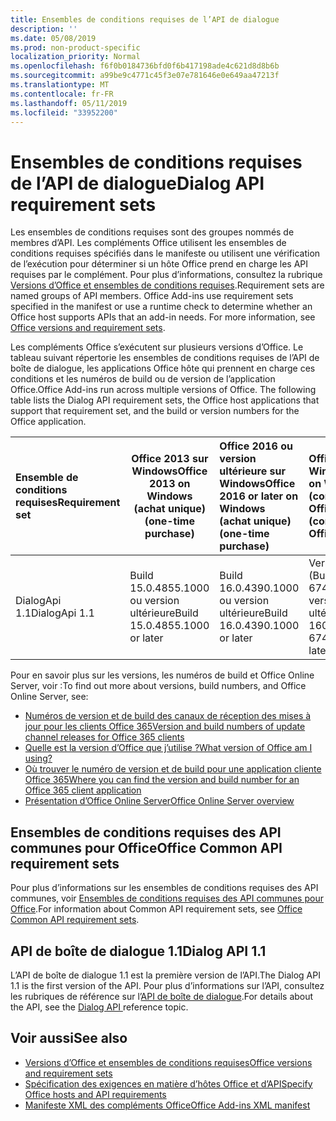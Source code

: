 ```yaml
---
title: Ensembles de conditions requises de l’API de dialogue
description: ''
ms.date: 05/08/2019
ms.prod: non-product-specific
localization_priority: Normal
ms.openlocfilehash: f6f0b0184736bfd0f6b417198ade4c621d8d8b6b
ms.sourcegitcommit: a99be9c4771c45f3e07e781646e0e649aa47213f
ms.translationtype: MT
ms.contentlocale: fr-FR
ms.lasthandoff: 05/11/2019
ms.locfileid: "33952200"
---
```

# <a name="dialog-api-requirement-sets"></a><span data-ttu-id="2a737-102">Ensembles de conditions requises de l’API de dialogue</span><span class="sxs-lookup"><span data-stu-id="2a737-102">Dialog API requirement sets</span></span>

<span data-ttu-id="2a737-p101">Les ensembles de conditions requises sont des groupes nommés de membres d’API. Les compléments Office utilisent les ensembles de conditions requises spécifiés dans le manifeste ou utilisent une vérification de l’exécution pour déterminer si un hôte Office prend en charge les API requises par le complément. Pour plus d’informations, consultez la rubrique [Versions d’Office et ensembles de conditions requises](/office/dev/add-ins/develop/office-versions-and-requirement-sets).</span><span class="sxs-lookup"><span data-stu-id="2a737-p101">Requirement sets are named groups of API members. Office Add-ins use requirement sets specified in the manifest or use a runtime check to determine whether an Office host supports APIs that an add-in needs. For more information, see [Office versions and requirement sets](/office/dev/add-ins/develop/office-versions-and-requirement-sets).</span></span>

<span data-ttu-id="2a737-p102">Les compléments Office s’exécutent sur plusieurs versions d’Office. Le tableau suivant répertorie les ensembles de conditions requises de l’API de boîte de dialogue, les applications Office hôte qui prennent en charge ces conditions et les numéros de build ou de version de l’application Office.</span><span class="sxs-lookup"><span data-stu-id="2a737-p102">Office Add-ins run across multiple versions of Office. The following table lists the Dialog API requirement sets, the Office host applications that support that requirement set, and the build or version numbers for the Office application.</span></span>

|  <span data-ttu-id="2a737-108">Ensemble de conditions requises</span><span class="sxs-lookup"><span data-stu-id="2a737-108">Requirement set</span></span>  | <span data-ttu-id="2a737-109">Office 2013 sur Windows</span><span class="sxs-lookup"><span data-stu-id="2a737-109">Office 2013 on Windows</span></span><br><span data-ttu-id="2a737-110">(achat unique)</span><span class="sxs-lookup"><span data-stu-id="2a737-110">(one-time purchase)</span></span> | <span data-ttu-id="2a737-111">Office 2016 ou version ultérieure sur Windows</span><span class="sxs-lookup"><span data-stu-id="2a737-111">Office 2016 or later on Windows</span></span><br><span data-ttu-id="2a737-112">(achat unique)</span><span class="sxs-lookup"><span data-stu-id="2a737-112">(one-time purchase)</span></span>   | <span data-ttu-id="2a737-113">Office sur Windows</span><span class="sxs-lookup"><span data-stu-id="2a737-113">Office on Windows</span></span><br><span data-ttu-id="2a737-114">(connecté à Office 365)</span><span class="sxs-lookup"><span data-stu-id="2a737-114">(connected to Office 365)</span></span> |  <span data-ttu-id="2a737-115">Office pour iPad</span><span class="sxs-lookup"><span data-stu-id="2a737-115">Office for iPad</span></span><br><span data-ttu-id="2a737-116">(connecté à Office 365)</span><span class="sxs-lookup"><span data-stu-id="2a737-116">(connected to Office 365)</span></span>  |  <span data-ttu-id="2a737-117">Office pour Mac</span><span class="sxs-lookup"><span data-stu-id="2a737-117">Office for Mac</span></span><br><span data-ttu-id="2a737-118">(connecté à Office 365)</span><span class="sxs-lookup"><span data-stu-id="2a737-118">(connected to Office 365)</span></span>  | <span data-ttu-id="2a737-119">Office Online</span><span class="sxs-lookup"><span data-stu-id="2a737-119">Office Online</span></span>  |  <span data-ttu-id="2a737-120">Office Online Server</span><span class="sxs-lookup"><span data-stu-id="2a737-120">Office Online Server</span></span>  |
|:-----|-----|:-----|:-----|:-----|:-----|:-----|:-----|
| <span data-ttu-id="2a737-121">DialogApi 1.1</span><span class="sxs-lookup"><span data-stu-id="2a737-121">DialogApi 1.1</span></span>  | <span data-ttu-id="2a737-122">Build 15.0.4855.1000 ou version ultérieure</span><span class="sxs-lookup"><span data-stu-id="2a737-122">Build 15.0.4855.1000 or later</span></span> | <span data-ttu-id="2a737-123">Build 16.0.4390.1000 ou version ultérieure</span><span class="sxs-lookup"><span data-stu-id="2a737-123">Build 16.0.4390.1000 or later</span></span> | <span data-ttu-id="2a737-124">Version 1602 (Build 6741.0000) ou version ultérieure</span><span class="sxs-lookup"><span data-stu-id="2a737-124">Version 1602 (Build 6741.0000) or later</span></span> | <span data-ttu-id="2a737-125">1.22 ou version ultérieure</span><span class="sxs-lookup"><span data-stu-id="2a737-125">1.22 or later</span></span> | <span data-ttu-id="2a737-126">15.20 ou version ultérieure</span><span class="sxs-lookup"><span data-stu-id="2a737-126">15.20 or later</span></span>| <span data-ttu-id="2a737-127">Janvier 2017</span><span class="sxs-lookup"><span data-stu-id="2a737-127">January 2017</span></span> | <span data-ttu-id="2a737-128">Version 1608 (Build 7601.6800) ou version ultérieure</span><span class="sxs-lookup"><span data-stu-id="2a737-128">Version 1608 (Build 7601.6800) or later</span></span>|

<span data-ttu-id="2a737-129">Pour en savoir plus sur les versions, les numéros de build et Office Online Server, voir :</span><span class="sxs-lookup"><span data-stu-id="2a737-129">To find out more about versions, build numbers, and Office Online Server, see:</span></span>

- [<span data-ttu-id="2a737-130">Numéros de version et de build des canaux de réception des mises à jour pour les clients Office 365</span><span class="sxs-lookup"><span data-stu-id="2a737-130">Version and build numbers of update channel releases for Office 365 clients</span></span>](https://support.office.com/article/version-and-build-numbers-of-update-channel-releases-ae942449-1fca-4484-898b-a933ea23def7)
- [<span data-ttu-id="2a737-131">Quelle est la version d’Office que j’utilise ?</span><span class="sxs-lookup"><span data-stu-id="2a737-131">What version of Office am I using?</span></span>](https://support.office.com/article/What-version-of-Office-am-I-using-932788b8-a3ce-44bf-bb09-e334518b8b19)
- [<span data-ttu-id="2a737-132">Où trouver le numéro de version et de build pour une application cliente Office 365</span><span class="sxs-lookup"><span data-stu-id="2a737-132">Where you can find the version and build number for an Office 365 client application</span></span>](https://support.office.com/article/version-and-build-numbers-of-update-channel-releases-ae942449-1fca-4484-898b-a933ea23def7)
- [<span data-ttu-id="2a737-133">Présentation d’Office Online Server</span><span class="sxs-lookup"><span data-stu-id="2a737-133">Office Online Server overview</span></span>](/officeonlineserver/office-online-server-overview)

## <a name="office-common-api-requirement-sets"></a><span data-ttu-id="2a737-134">Ensembles de conditions requises des API communes pour Office</span><span class="sxs-lookup"><span data-stu-id="2a737-134">Office Common API requirement sets</span></span>

<span data-ttu-id="2a737-135">Pour plus d’informations sur les ensembles de conditions requises des API communes, voir [Ensembles de conditions requises des API communes pour Office](office-add-in-requirement-sets.md).</span><span class="sxs-lookup"><span data-stu-id="2a737-135">For information about Common API requirement sets, see [Office Common API requirement sets](office-add-in-requirement-sets.md).</span></span>

## <a name="dialog-api-11"></a><span data-ttu-id="2a737-136">API de boîte de dialogue 1.1</span><span class="sxs-lookup"><span data-stu-id="2a737-136">Dialog API 1.1</span></span>

<span data-ttu-id="2a737-137">L’API de boîte de dialogue 1.1 est la première version de l’API.</span><span class="sxs-lookup"><span data-stu-id="2a737-137">The Dialog API 1.1 is the first version of the API.</span></span> <span data-ttu-id="2a737-138">Pour plus d’informations sur l’API, consultez les rubriques de référence sur l’[API de boîte de dialogue](/javascript/api/office/office.ui).</span><span class="sxs-lookup"><span data-stu-id="2a737-138">For details about the API, see the [Dialog API ](/javascript/api/office/office.ui) reference topic.</span></span>

## <a name="see-also"></a><span data-ttu-id="2a737-139">Voir aussi</span><span class="sxs-lookup"><span data-stu-id="2a737-139">See also</span></span>

- [<span data-ttu-id="2a737-140">Versions d’Office et ensembles de conditions requises</span><span class="sxs-lookup"><span data-stu-id="2a737-140">Office versions and requirement sets</span></span>](/office/dev/add-ins/develop/office-versions-and-requirement-sets)
- [<span data-ttu-id="2a737-141">Spécification des exigences en matière d’hôtes Office et d’API</span><span class="sxs-lookup"><span data-stu-id="2a737-141">Specify Office hosts and API requirements</span></span>](/office/dev/add-ins/develop/specify-office-hosts-and-api-requirements)
- [<span data-ttu-id="2a737-142">Manifeste XML des compléments Office</span><span class="sxs-lookup"><span data-stu-id="2a737-142">Office Add-ins XML manifest</span></span>](/office/dev/add-ins/develop/add-in-manifests)
